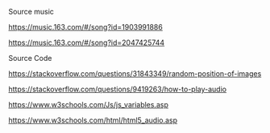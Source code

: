 Source music

https://music.163.com/#/song?id=1903991886

https://music.163.com/#/song?id=2047425744

Source Code

https://stackoverflow.com/questions/31843349/random-position-of-images

https://stackoverflow.com/questions/9419263/how-to-play-audio

https://www.w3schools.com/Js/js_variables.asp

https://www.w3schools.com/html/html5_audio.asp
